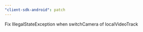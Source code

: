 ```yaml
---
"client-sdk-android": patch
---
```


Fix IllegalStateException when switchCamera of localVideoTrack

